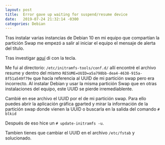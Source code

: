 ```yaml
---
layout: post
title:  Error gave up waiting for suspend/resume device
date:   2019-07-24 21:32:14 -0300
categories: Debian
---
```

Tras instalar varias instancias de Debian 10 en mi equipo que compartían la partición Swap
me empezó a salir al iniciar el equipo el mensaje de alerta del título.

Tras investigar [aquí](http://forums.debian.net/viewtopic.php?f=5&t=138796) di con la tecla.

Me fui al directorio: `/etc/initramfs-tools/conf.d/` allí encontré el archivo resume y dentro del mismo
`RESUME=UUID=a5a798bb-dea4-4638-915a-8f51a549f79e` que hacía referencia al UUID de mi partición swap pero era incorrecto.
Al instalar Debian y usar la misma partición Swap que en otras instalaciones del equipo, este UUID se pierde irremediablente.

Cambié en ese archivo el UUID por el de mi partición swap. Para ello puedes abrir la aplicación gráfica gparted y mirar
la información de la partición swap donde vienen la UUID o buscarla en la salida del comando `# blkid`

Después de eso hice un `# update-initramfs -u`.

Tambien tienes que cambiar el UUID en el archivo `/etc/fstab` y solucionado.
